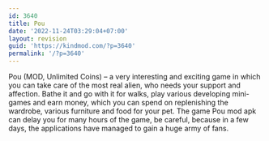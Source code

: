 ```yaml
---
id: 3640
title: Pou
date: '2022-11-24T03:29:04+07:00'
layout: revision
guid: 'https://kindmod.com/?p=3640'
permalink: '/?p=3640'
---
```


Pou (MOD, Unlimited Coins) – a very interesting and exciting game in which you can take care of the most real alien, who needs your support and affection. Bathe it and go with it for walks, play various developing mini-games and earn money, which you can spend on replenishing the wardrobe, various furniture and food for your pet. The game Pou mod apk can delay you for many hours of the game, be careful, because in a few days, the applications have managed to gain a huge army of fans.